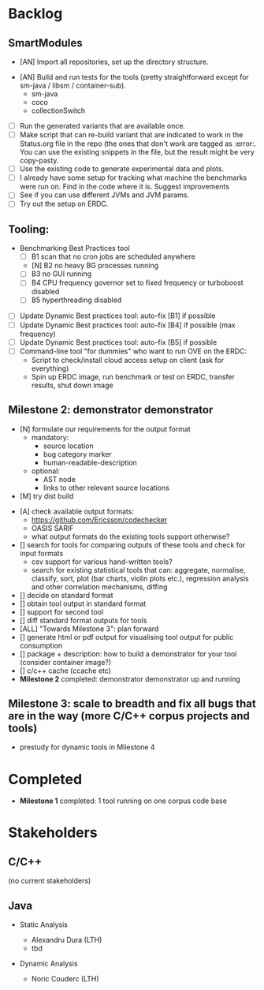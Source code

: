 # Backlog

## SmartModules
- [AN] Import all repositories, set up the directory structure.
+ [AN] Build and run tests for the tools (pretty straightforward except for sm-java / libsm / container-sub).
  + sm-java
  + coco
  + collectionSwitch
- [ ] Run the generated variants that are available once.
- [ ] Make script that can re-build variant that are indicated to work in the Status.org file in the repo (the ones that don't work are tagged as :error:. You can use the existing snippets in the file, but the result might be very copy-pasty.
- [ ] Use the existing code to generate experimental data and plots.
- [ ] I already have some setup for tracking what machine the benchmarks were run on. Find in the code where it is. Suggest improvements
- [ ] See if you can use different JVMs and JVM params.
- [ ] Try out the setup on ERDC.

## Tooling:
- Benchmarking Best Practices tool
  - [ ] B1 scan that no cron jobs are scheduled anywhere
  - [N] B2 no heavy BG processes running
  - [ ] B3 no GUI running
  - [ ] B4 CPU frequency governor set to fixed frequency or turboboost disabled
  - [ ] B5 hyperthreading disabled
- [ ] Update Dynamic Best practices tool: auto-fix [B1] if possible
- [ ] Update Dynamic Best practices tool: auto-fix [B4] if possible (max frequency)
- [ ] Update Dynamic Best practices tool: auto-fix [B5] if possible
- [ ] Command-line tool "for dummies" who want to run OVE on the ERDC:
  - Script to check/install cloud access setup on client (ask for everything)
  - Spin up ERDC image, run benchmark or test on ERDC, transfer results, shut down image

## Milestone 2: demonstrator demonstrator
+ [N] formulate our requirements for the output format
  - mandatory:
    - source location
	- bug category marker
	- human-readable-description
  - optional:
    - AST node
	- links to other relevant source locations
+ [M] try dist build
- [A] check available output formats:
     - https://github.com/Ericsson/codechecker
     - OASIS SARIF
     - what output formats do the existing tools support otherwise?
- [] search for tools for comparing outputs of these tools and check for input formats
     - csv support for various hand-written tools?
     - search for existing statistical tools that can: aggregate, normalise, classify, sort, plot (bar charts, violin plots etc.), regression analysis and other correlation mechanisms, diffing
- [] decide on standard format
- [] obtain tool output in standard format
- [] support for second tool
- [] diff standard format outputs for tools
- [ALL] "Towards Milestone 3": plan forward
- [] generate html or pdf output for visualising tool output for public consumption
- [] package + description: how to build a demonstrator for your tool (consider container image?)
- [] c/c++ cache (ccache etc)
- **Milestone 2** completed: demonstrator demonstrator up and running

## Milestone 3: scale to breadth and fix all bugs that are in the way (more C/C++ corpus projects and tools)
- prestudy for dynamic tools in Milestone 4


# Completed

+ **Milestone 1** completed: 1 tool running on one corpus code base

# Stakeholders

## C/C++

(no current stakeholders)

## Java

- Static Analysis
  - Alexandru Dura (LTH)
  - tbd

- Dynamic Analysis
  - Noric Couderc (LTH)
